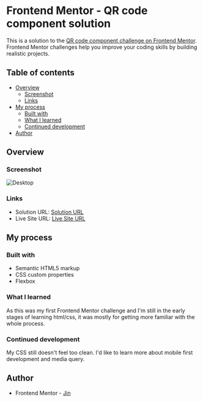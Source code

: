 # Frontend Mentor - QR code component solution

This is a solution to the [QR code component challenge on Frontend Mentor](https://www.frontendmentor.io/challenges/qr-code-component-iux_sIO_H). Frontend Mentor challenges help you improve your coding skills by building realistic projects.

## Table of contents

- [Overview](#overview)
  - [Screenshot](#screenshot)
  - [Links](#links)
- [My process](#my-process)
  - [Built with](#built-with)
  - [What I learned](#what-i-learned)
  - [Continued development](#continued-development)
- [Author](#author)

## Overview

### Screenshot

![Desktop](./images/screenshot-desktop.jpg)

### Links

- Solution URL: [Solution URL](https://github.com/namjin21/frontend-master-qr-code-challenge)
- Live Site URL: [Live Site URL](http://namjin21.github.io/frontend-master-qr-code-challenge)

## My process

### Built with

- Semantic HTML5 markup
- CSS custom properties
- Flexbox

### What I learned

As this was my first Frontend Mentor challenge and I'm still in the early stages of learning html/css, it was mostly for getting more familiar with the whole process.

### Continued development

My CSS still doesn't feel too clean. I'd like to learn more about mobile first development and media query.

## Author

- Frontend Mentor - [Jin](https://www.frontendmentor.io/profile/namjin21)
